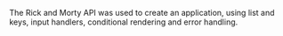 The Rick and Morty API was used to create an application, using list and keys, input handlers, 
conditional rendering and error handling.
